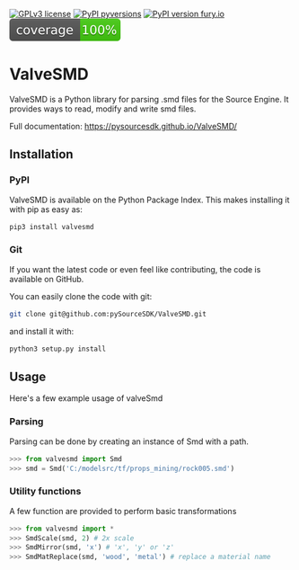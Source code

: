 [![GPLv3 license](https://img.shields.io/badge/License-GPLv3-blue.svg)](https://github.com/pySourceSDK/ValveSMD/blob/master/LICENSE.txt)
[![PyPI pyversions](https://img.shields.io/pypi/pyversions/valvesmd.svg)](https://pypi.python.org/pypi/valvesmd/)
[![PyPI version fury.io](https://badge.fury.io/py/valvesmd.svg)](https://pypi.python.org/pypi/valvesmd/)
[![alt text](https://github.com/pySourceSDK/ValveSMD/blob/master/docs/source/coverage.svg "coverage")]()

# ValveSMD

ValveSMD is a Python library for parsing .smd files for the Source Engine. It provides ways to read, modify and write smd files.

Full documentation: https://pysourcesdk.github.io/ValveSMD/

## Installation

### PyPI

ValveSMD is available on the Python Package Index. This makes installing it with pip as easy as:

```bash
pip3 install valvesmd
```

### Git

If you want the latest code or even feel like contributing, the code is available on GitHub.

You can easily clone the code with git:

```bash
git clone git@github.com:pySourceSDK/ValveSMD.git
```

and install it with:

```bash
python3 setup.py install
```

## Usage

Here's a few example usage of valveSmd

### Parsing

Parsing can be done by creating an instance of Smd with a path.

```python
>>> from valvesmd import Smd
>>> smd = Smd('C:/modelsrc/tf/props_mining/rock005.smd')
```

### Utility functions

A few function are provided to perform basic transformations

```python
>>> from valvesmd import *
>>> SmdScale(smd, 2) # 2x scale
>>> SmdMirror(smd, 'x') # 'x', 'y' or 'z'
>>> SmdMatReplace(smd, 'wood', 'metal') # replace a material name
```